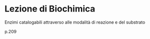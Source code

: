 # Lezione di Biochimica

Enzimi catalogabili attraverso alle modalità di reazione e del substrato


p.209


<!--stackedit_data:
eyJoaXN0b3J5IjpbNTQyOTI5NjE3XX0=
-->